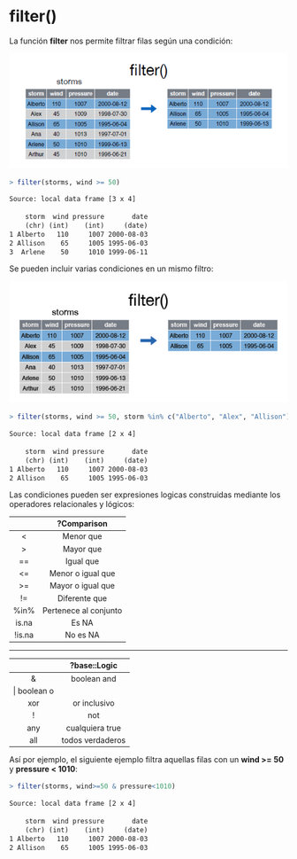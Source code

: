 
# filter()

La función __filter__ nos permite filtrar filas según una condición:  



![](filter.PNG)  



```r
> filter(storms, wind >= 50)
```

```
Source: local data frame [3 x 4]

    storm  wind pressure       date
    (chr) (int)    (int)     (date)
1 Alberto   110     1007 2000-08-03
2 Allison    65     1005 1995-06-03
3  Arlene    50     1010 1999-06-11
```



Se pueden incluir varias condiciones en un mismo filtro: 


![](filter1.PNG)  




```r
> filter(storms, wind >= 50, storm %in% c("Alberto", "Alex", "Allison"))
```

```
Source: local data frame [2 x 4]

    storm  wind pressure       date
    (chr) (int)    (int)     (date)
1 Alberto   110     1007 2000-08-03
2 Allison    65     1005 1995-06-03
```


  
  
Las condiciones pueden ser expresiones logicas construidas mediante los operadores relacionales y lógicos:  



|     |  ?Comparison |
| :---: | :---: |
| < | Menor que |
| > | Mayor que |
| == | Igual que |
| <= | Menor o igual que |
| >= | Mayor o igual que |
| != | Diferente que |
| %in% | Pertenece al conjunto |
| is.na | Es NA |
| !is.na | No es NA |  

---


|      | ?base::Logic |
| :---: | :---: |
| & | boolean and |
| \|  boolean o |
| xor | or inclusivo |
| ! | not |
| any | cualquiera true |
| all | todos verdaderos |  




Así por ejemplo, el siguiente ejemplo filtra aquellas filas con un __wind >= 50__ y __pressure < 1010__:  



```r
> filter(storms, wind>=50 & pressure<1010)
```

```
Source: local data frame [2 x 4]

    storm  wind pressure       date
    (chr) (int)    (int)     (date)
1 Alberto   110     1007 2000-08-03
2 Allison    65     1005 1995-06-03
```


